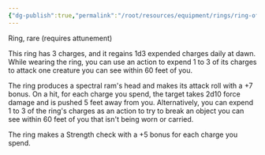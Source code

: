 ```yaml
---
{"dg-publish":true,"permalink":"/root/resources/equipment/rings/ring-of-the-ram/"}
---
```


Ring, rare (requires attunement)

This ring has 3 charges, and it regains 1d3 expended charges daily at dawn. While wearing the ring, you can use an action to expend 1 to 3 of its charges to attack one creature you can see within 60 feet of you. 

The ring produces a spectral ram's head and makes its attack roll with a +7 bonus. On a hit, for each charge you spend, the target takes 2d10 force damage and is pushed 5 feet away from you. Alternatively, you can expend 1 to 3 of the ring's charges as an action to try to break an object you can see within 60 feet of you that isn't being worn or carried. 

The ring makes a Strength check with a +5 bonus for each charge you spend.